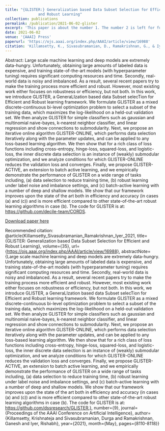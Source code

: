 ```yaml
---
title: "{GLISTER:} Generalization based Data Subset Selection for Efficient
               and Robust Learning"
collection: publications
permalink: /publication/2021-06-02-glister
excerpt: 'This paper is about the number 1. The number 2 is left for future work.'
date: 2021-06-02
venue: '{AAAI} Press'
paperurl: 'https://ojs.aaai.org/index.php/AAAI/article/view/16988'
citation: 'Killamsetty, K., Sivasubramanian, D., Ramakrishnan, G., & Iyer, R. (2021). GLISTER: Generalization based Data Subset Selection for Efficient and Robust Learning. Proceedings of the AAAI Conference on Artificial Intelligence, 35(9), 8110-8118. Retrieved from https://ojs.aaai.org/index.php/AAAI/article/view/16988'
---
```

Abstract: Large scale machine learning and deep models are extremely data-hungry. Unfortunately, obtaining large amounts of labeled data is expensive, and training state-of-the-art models (with hyperparameter tuning) requires significant computing resources and time. Secondly, real-world data is noisy and imbalanced. As a result, several recent papers try to make the training process more efficient and robust. However, most existing work either focuses on robustness or efficiency, but not both. In this work, we introduce GLISTER, a GeneraLIzation based data Subset selecTion for Efficient and Robust learning framework. We formulate GLISTER as a mixed discrete-continuous bi-level optimization problem to select a subset of the training data, which maximizes the log-likelihood on a held-out validation set. We then analyze GLISTER for simple classifiers such as gaussian and multinomial naive-bayes, k-nearest neighbor classifier, and linear regression and show connections to submodularity. Next, we propose an iterative online algorithm GLISTER-ONLINE, which performs data selection iteratively along with the parameter updates, and can be applied to any loss-based learning algorithm. We then show that for a rich class of loss functions including cross-entropy, hinge-loss, squared-loss, and logistic-loss, the inner discrete data selection is an instance of (weakly) submodular optimization, and we analyze conditions for which GLISTER-ONLINE reduces the validation loss and converges. Finally, we propose GLISTER-ACTIVE, an extension to batch active learning, and we empirically demonstrate the performance of GLISTER on a wide range of tasks including, (a) data selection to reduce training time, (b) robust learning under label noise and imbalance settings, and (c) batch-active learning with a number of deep and shallow models. We show that our framework improves upon the state of the art both in efficiency and accuracy (in cases (a) and (c)) and is more efficient compared to other state-of-the-art robust learning algorithms in case (b). The code for GLISTER is at: https://github.com/decile-team/CORDS.

[Download paper here](https://ojs.aaai.org/index.php/AAAI/article/view/16988/16795)

Recommended citation: @article{Killamsetty_Sivasubramanian_Ramakrishnan_Iyer_2021, title={GLISTER: Generalization based Data Subset Selection for Efficient and Robust Learning}, volume={35}, url={https://ojs.aaai.org/index.php/AAAI/article/view/16988}, abstractNote={Large scale machine learning and deep models are extremely data-hungry. Unfortunately, obtaining large amounts of labeled data is expensive, and training state-of-the-art models (with hyperparameter tuning) requires significant computing resources and time. Secondly, real-world data is noisy and imbalanced. As a result, several recent papers try to make the training process more efficient and robust. However, most existing work either focuses on robustness or efficiency, but not both. In this work, we introduce GLISTER, a GeneraLIzation based data Subset selecTion for Efficient and Robust learning framework. We formulate GLISTER as a mixed discrete-continuous bi-level optimization problem to select a subset of the training data, which maximizes the log-likelihood on a held-out validation set. We then analyze GLISTER for simple classifiers such as gaussian and multinomial naive-bayes, k-nearest neighbor classifier, and linear regression and show connections to submodularity. Next, we propose an iterative online algorithm GLISTER-ONLINE, which performs data selection iteratively along with the parameter updates, and can be applied to any loss-based learning algorithm. We then show that for a rich class of loss functions including cross-entropy, hinge-loss, squared-loss, and logistic-loss, the inner discrete data selection is an instance of (weakly) submodular optimization, and we analyze conditions for which GLISTER-ONLINE reduces the validation loss and converges. Finally, we propose GLISTER-ACTIVE, an extension to batch active learning, and we empirically demonstrate the performance of GLISTER on a wide range of tasks including, (a) data selection to reduce training time, (b) robust learning under label noise and imbalance settings, and (c) batch-active learning with a number of deep and shallow models. We show that our framework improves upon the state of the art both in efficiency and accuracy (in cases (a) and (c)) and is more efficient compared to other state-of-the-art robust learning algorithms in case (b). The code for GLISTER is at: https://github.com/dssresearch/GLISTER.}, number={9}, journal={Proceedings of the AAAI Conference on Artificial Intelligence}, author={Killamsetty, Krishnateja and Sivasubramanian, Durga and Ramakrishnan, Ganesh and Iyer, Rishabh}, year={2021}, month={May}, pages={8110-8118}}
